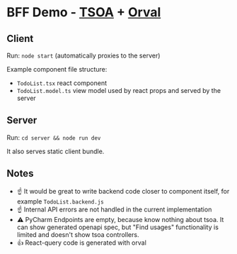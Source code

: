 # BFF Demo - [TSOA](https://tsoa-community.github.io/docs/) + [Orval](https://orval.dev/)

## Client

Run: `node start` (automatically proxies to the server)

Example component file structure:
- `TodoList.tsx` react component
- `TodoList.model.ts` view model used by react props and served by the server

## Server

Run: `cd server && node run dev`

It also serves static client bundle.

## Notes

- ☝ It would be great to write backend code closer to component itself, for example `TodoList.backend.js`
- ☝ Internal API errors are not handled in the current implementation
- ⚠ PyCharm Endpoints are empty, because know nothing about tsoa. It can show generated openapi spec, but "Find usages" functionality is limited and doesn't show tsoa controllers. 
- 👍 React-query code is generated with orval